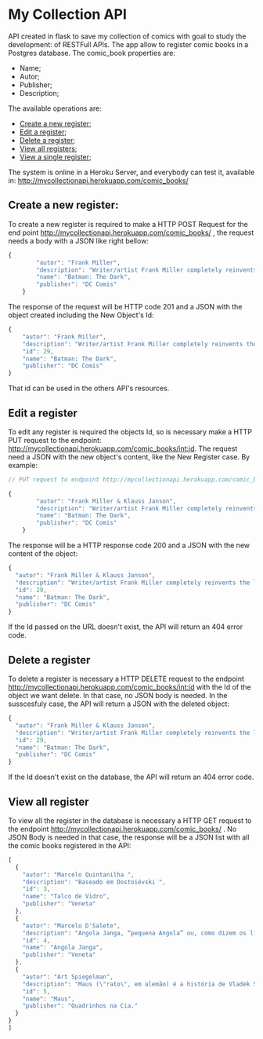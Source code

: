 # My Collection API

API created in flask to save my collection of comics with goal to study the development: of RESTFull APIs. The app allow to register comic books in a Postgres database. The comic_book properties are:
* Name;
* Autor;
* Publisher;
* Description;

The available operations are:
* [Create a new register](#Create-a-new-register);
* [Edit a register](#Edit-a-register);
* [Delete a register](#Delete-a-register);
* [View all registers]("View-all-register);
* [View a single register](#View-a-single-register);

The system is online in a Heroku Server, and everybody can test it, available in: http://mycollectionapi.herokuapp.com/comic_books/

## Create a new register:

To create a new register is required to make a HTTP POST Request for the end point http://mycollectionapi.herokuapp.com/comic_books/ , the request needs a body with a JSON like right bellow:

``` javascript
{
        "autor": "Frank Miller",
        "description": "Writer/artist Frank Miller completely reinvents the legend of Batman...",
        "name": "Batman: The Dark",
        "publisher": "DC Comis"
    }
```
The response of the request will be HTTP code 201 and a JSON with the object created including the New Object's Id:
``` javascript
{
    "autor": "Frank Miller",
    "description": "Writer/artist Frank Miller completely reinvents the legend of Batman...",
    "id": 29,
    "name": "Batman: The Dark",
    "publisher": "DC Comis"
}
```
That id can be used in the others API's resources.

## Edit a register
 
To edit any register is required the objects Id, so is necessary make a HTTP PUT request to the endpoint: http://mycollectionapi.herokuapp.com/comic_books/<int:id>. The request need a JSON with the new object's content, like the New Register case. By example:
``` javascript
// PUT request to endpoint http://mycollectionapi.herokuapp.com/comic_books/29/

{
        "autor": "Frank Miller & Klauss Janson",
        "description": "Writer/artist Frank Miller completely reinvents the legend of Batman...",
        "name": "Batman: The Dark",
        "publisher": "DC Comis"
    }
```
The response will be a HTTP response code 200 and a JSON with the new content of the object:
``` javascript
{
  "autor": "Frank Miller & Klauss Janson",
  "description": "Writer/artist Frank Miller completely reinvents the legend of Batman...",
  "id": 29,
  "name": "Batman: The Dark",
  "publisher": "DC Comis"
}
```
If the Id passed on the URL doesn't exist, the API will return an 404 error code.

## Delete a register

To delete a register is necessary a HTTP DELETE request to the endpoint http://mycollectionapi.herokuapp.com/comic_books/<int:id> with the Id of the object we want delete. In that case, no JSON body is needed. In the susscesfuly case, the API will return a JSON with the deleted object:
``` javascript
{
  "autor": "Frank Miller & Klauss Janson",
  "description": "Writer/artist Frank Miller completely reinvents the legend of Batman...",
  "id": 29,
  "name": "Batman: The Dark",
  "publisher": "DC Comis"
}
```
If the Id doesn't exist on the database, the API will return an 404 error code.

## View all register

To view all the register in the database is necessary a HTTP GET request to the endpoint http://mycollectionapi.herokuapp.com/comic_books/ . No JSON Body is needed in that case, the response will be a JSON list with all the comic books registered in the API:
``` javascript
[
  {
    "autor": "Marcelo Quintanilha ",
    "description": "Baseado em Dostoiévski ",
    "id": 3,
    "name": "Talco de Vidro",
    "publisher": "Veneta"
  },
  {
    "autor": "Marcelo D'Salete",
    "description": "Angola Janga, “pequena Angola” ou, como dizem os livros de história, Palmares. Por mais de cem anos, foi como um reino africano dentro da América do Sul. E, apesar do nome, não tão pequeno: Macaco, a capital de Angola Janga, tinha uma população equivalente a das maiores cidades brasileiras da época.Formada no fim do século XVI, em Pernambuco, a partir dos mocambos criados por fugitivos da escravidão, Angola Janga cresceu, organizou-se e resistiu aos ataques dos militares holandeses e das forças coloniais portuguesas. Tornou-se o grande alvo do ódio dos colonizadores e um símbolo de liberdade para os escravizados. ",
    "id": 4,
    "name": "Angola Janga",
    "publisher": "Veneta"
  },
  {
    "autor": "Art Spiegelman",
    "description": "Maus (\"rato\", em alemão) é a história de Vladek Spiegelman, judeu polonês que sobreviveu ao campo de concentração de Auschwitz, narrada por ele próprio ao filho Art. O livro é considerado um clássico contemporâneo das histórias em quadrinhos. Foi publicado em duas partes, a primeira em 1986 e a segunda em 1991",
    "id": 5,
    "name": "Maus",
    "publisher": "Quadrinhos na Cia."
  }
}
]

```
